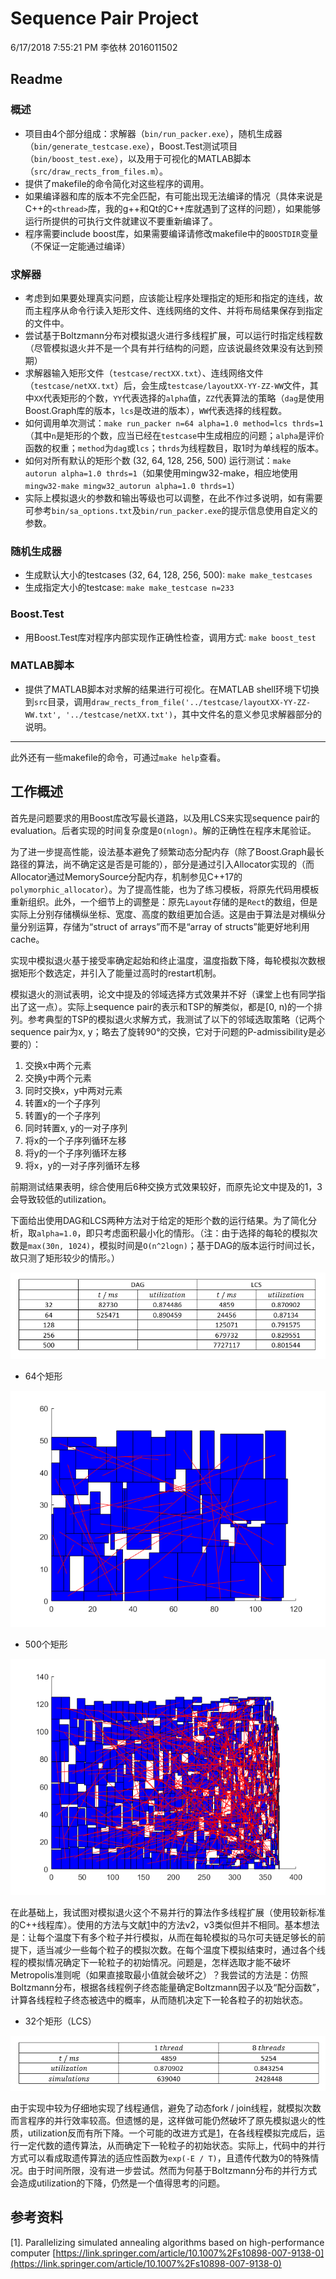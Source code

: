 # Sequence Pair Project
6/17/2018 7:55:21 PM  李依林 2016011502

## Readme

### 概述

* 项目由4个部分组成：求解器（`bin/run_packer.exe`），随机生成器（`bin/generate_testcase.exe`），Boost.Test测试项目（`bin/boost_test.exe`），以及用于可视化的MATLAB脚本（`src/draw_rects_from_files.m`）。
* 提供了makefile的命令简化对这些程序的调用。
* 如果编译器和库的版本不完全匹配，有可能出现无法编译的情况（具体来说是C++的`<thread>`库，我的g++和Qt的C++库就遇到了这样的问题），如果能够运行所提供的可执行文件就建议不要重新编译了。
* 程序需要include boost库，如果需要编译请修改makefile中的`BOOSTDIR`变量（不保证一定能通过编译）

### 求解器
* 考虑到如果要处理真实问题，应该能让程序处理指定的矩形和指定的连线，故而主程序从命令行读入矩形文件、连线网络的文件、并将布局结果保存到指定的文件中。
* 尝试基于Boltzmann分布对模拟退火进行多线程扩展，可以运行时指定线程数（尽管模拟退火并不是一个具有并行结构的问题，应该说最终效果没有达到预期）
* 求解器输入矩形文件（`testcase/rectXX.txt`）、连线网络文件（`testcase/netXX.txt`）后，会生成`testcase/layoutXX-YY-ZZ-WW`文件，其中`XX`代表矩形的个数，`YY`代表选择的`alpha`值，`ZZ`代表算法的策略（`dag`是使用Boost.Graph库的版本，`lcs`是改进的版本），`WW`代表选择的线程数。
* 如何调用单次测试：`make run_packer n=64 alpha=1.0 method=lcs thrds=1`（其中`n`是矩形的个数，应当已经在`testcase`中生成相应的问题；`alpha`是评价函数的权重；`method`为`dag`或`lcs`；`thrds`为线程数目，取1时为单线程的版本。
* 如何对所有默认的矩形个数 (32, 64, 128, 256, 500) 运行测试：`make autorun alpha=1.0 thrds=1`（如果使用mingw32-make，相应地使用`mingw32-make mingw32_autorun alpha=1.0 thrds=1`）
* 实际上模拟退火的参数和输出等级也可以调整，在此不作过多说明，如有需要可参考`bin/sa_options.txt`及`bin/run_packer.exe`的提示信息使用自定义的参数。

### 随机生成器
* 生成默认大小的testcases (32, 64, 128, 256, 500): `make make_testcases`
* 生成指定大小的testcase: `make make_testcase n=233`

### Boost.Test
* 用Boost.Test库对程序内部实现作正确性检查，调用方式: `make boost_test`

### MATLAB脚本
* 提供了MATLAB脚本对求解的结果进行可视化。在MATLAB shell环境下切换到`src`目录，调用`draw_rects_from_file('../testcase/layoutXX-YY-ZZ-WW.txt', '../testcase/netXX.txt')`，其中文件名的意义参见求解器部分的说明。

----------

此外还有一些makefile的命令，可通过`make help`查看。


## 工作概述

首先是问题要求的用Boost库改写最长道路，以及用LCS来实现sequence pair的evaluation。后者实现的时间复杂度是`O(nlogn)`。解的正确性在程序末尾验证。

为了进一步提高性能，设法基本避免了频繁动态分配内存（除了Boost.Graph最长路径的算法，尚不确定这是否是可能的），部分是通过引入Allocator实现的（而Allocator通过MemorySource分配内存，机制参见C++17的`polymorphic_allocator`）。为了提高性能，也为了练习模板，将原先代码用模板重新组织。此外，一个细节上的调整是：原先`Layout`存储的是`Rect`的数组，但是实际上分别存储横纵坐标、宽度、高度的数组更加合适。这是由于算法是对横纵分量分别运算，存储为“struct of arrays”而不是“array of structs”能更好地利用cache。

实现中模拟退火基于接受率确定起始和终止温度，温度指数下降，每轮模拟次数根据矩形个数选定，并引入了能量过高时的restart机制。

模拟退火的测试表明，论文中提及的邻域选择方式效果并不好（课堂上也有同学指出了这一点）。实际上sequence pair的表示和TSP的解类似，都是[0, n)的一个排列。参考典型的TSP的模拟退火求解方式，我测试了以下的邻域选取策略（记两个sequence pair为x, y；略去了旋转90°的交换，它对于问题的P-admissibility是必要的）：

1. 交换x中两个元素
2. 交换y中两个元素
3. 同时交换x，y中两对元素
4. 转置x的一个子序列
5. 转置y的一个子序列
6. 同时转置x, y的一对子序列
7. 将x的一个子序列循环左移
8. 将y的一个子序列循环左移
9. 将x，y的一对子序列循环左移

前期测试结果表明，综合使用后6种交换方式效果较好，而原先论文中提及的1，3会导致较低的utilization。

下面给出使用DAG和LCS两种方法对于给定的矩形个数的运行结果。为了简化分析，取`alpha=1.0`，即只考虑面积最小化的情形。（注：由于选择的每轮的模拟次数是`max(30n, 1024)`，模拟时间是`O(n^2logn)`；基于DAG的版本运行时间过长，故只测了矩形较少的情形。）

![avatar](comparison-1.0.png)

* 64个矩形

![avatar](layout64-1.0-lcs-1.bmp)

* 500个矩形

![avatar](layout500-1.0-lcs-1.bmp)

在此基础上，我试图对模拟退火这个不易并行的算法作多线程扩展（使用较新标准的C++线程库）。使用的方法与文献[1](https://link.springer.com/article/10.1007%2Fs10898-007-9138-0)中的方法v2，v3类似但并不相同。基本想法是：让每个温度下有多个粒子并行模拟，从而在每轮模拟的马尔可夫链足够长的前提下，适当减少一些每个粒子的模拟次数。在每个温度下模拟结束时，通过各个线程的模拟情况确定下一轮粒子的初始情况。问题是，怎样选取才能不破坏Metropolis准则呢（如果直接取最小值就会破坏之）？我尝试的方法是：仿照Boltzmann分布，根据各线程例子终态能量确定Boltzmann因子以及“配分函数”，计算各线程粒子终态被选中的概率，从而随机决定下一轮各粒子的初始状态。

* 32个矩形（LCS）

![avatar](comparison_threads.png)

由于实现中较为仔细地实现了线程通信，避免了动态fork / join线程，就模拟次数而言程序的并行效率较高。但遗憾的是，这样做可能仍然破坏了原先模拟退火的性质，utilization反而有所下降。一个可能的改进方式是[1](https://link.springer.com/article/10.1007%2Fs10898-007-9138-0)，在各线程模拟完成后，运行一定代数的遗传算法，从而确定下一轮粒子的初始状态。实际上，代码中的并行方式可以看成取遗传算法的适应性函数为`exp(-E / T)`，且遗传代数为0的特殊情况。由于时间所限，没有进一步尝试。然而为何基于Boltzmann分布的并行方式会造成utilization的下降，仍然是一个值得思考的问题。

## 参考资料

[1]. Parallelizing simulated annealing algorithms based on high-performance computer 
[https://link.springer.com/article/10.1007%2Fs10898-007-9138-0](https://link.springer.com/article/10.1007%2Fs10898-007-9138-0)


